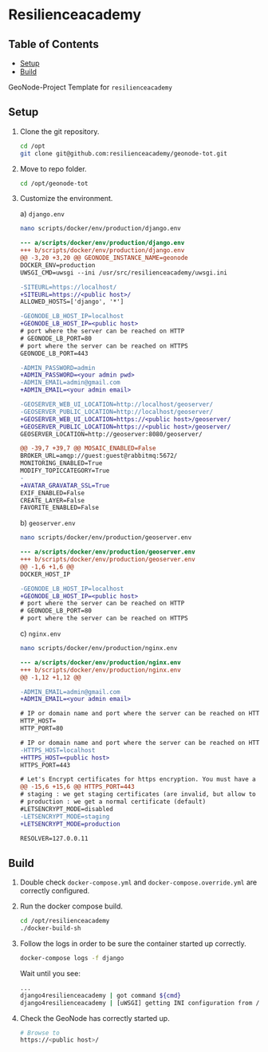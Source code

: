 # Resilienceacademy

## Table of Contents

-  [Setup](#Setup)
-  [Build](#Build)

GeoNode-Project Template for `resilienceacademy`

## Setup

1. Clone the git repository.

    ```bash
    cd /opt
    git clone git@github.com:resilienceacademy/geonode-tot.git
    ```

2. Move to repo folder.

    ```bash
    cd /opt/geonode-tot
    ```

3. Customize the environment.

    a) `django.env`

      ```bash
      nano scripts/docker/env/production/django.env
      ```

      ```diff
      --- a/scripts/docker/env/production/django.env
      +++ b/scripts/docker/env/production/django.env
      @@ -3,20 +3,20 @@ GEONODE_INSTANCE_NAME=geonode
      DOCKER_ENV=production
      UWSGI_CMD=uwsgi --ini /usr/src/resilienceacademy/uwsgi.ini
      
      -SITEURL=https://localhost/
      +SITEURL=https://<public host>/
      ALLOWED_HOSTS=['django', '*']
      
      -GEONODE_LB_HOST_IP=localhost
      +GEONODE_LB_HOST_IP=<public host>
      # port where the server can be reached on HTTP
      # GEONODE_LB_PORT=80
      # port where the server can be reached on HTTPS
      GEONODE_LB_PORT=443
      
      -ADMIN_PASSWORD=admin
      +ADMIN_PASSWORD=<your admin pwd>
      -ADMIN_EMAIL=admin@gmail.com
      +ADMIN_EMAIL=<your admin email>
      
      -GEOSERVER_WEB_UI_LOCATION=http://localhost/geoserver/
      -GEOSERVER_PUBLIC_LOCATION=http://localhost/geoserver/
      +GEOSERVER_WEB_UI_LOCATION=https://<public host>/geoserver/
      +GEOSERVER_PUBLIC_LOCATION=https://<public host>/geoserver/
      GEOSERVER_LOCATION=http://geoserver:8080/geoserver/
      
      @@ -39,7 +39,7 @@ MOSAIC_ENABLED=False
      BROKER_URL=amqp://guest:guest@rabbitmq:5672/
      MONITORING_ENABLED=True
      MODIFY_TOPICCATEGORY=True
      -
      +AVATAR_GRAVATAR_SSL=True
      EXIF_ENABLED=False
      CREATE_LAYER=False
      FAVORITE_ENABLED=False
      ```

    b) `geoserver.env`

      ```bash
      nano scripts/docker/env/production/geoserver.env
      ```

      ```diff
      --- a/scripts/docker/env/production/geoserver.env
      +++ b/scripts/docker/env/production/geoserver.env
      @@ -1,6 +1,6 @@
      DOCKER_HOST_IP
      
      -GEONODE_LB_HOST_IP=localhost
      +GEONODE_LB_HOST_IP=<public host>
      # port where the server can be reached on HTTP
      # GEONODE_LB_PORT=80
      # port where the server can be reached on HTTPS
      ```

    c) `nginx.env`

      ```bash
      nano scripts/docker/env/production/nginx.env
      ```

      ```diff
      --- a/scripts/docker/env/production/nginx.env
      +++ b/scripts/docker/env/production/nginx.env
      @@ -1,12 +1,12 @@
      
      -ADMIN_EMAIL=admin@gmail.com
      +ADMIN_EMAIL=<your admin email>
      
      # IP or domain name and port where the server can be reached on HTTP (leave HOST empty if you want to use HTTPS only)
      HTTP_HOST=
      HTTP_PORT=80
      
      # IP or domain name and port where the server can be reached on HTTPS (leave HOST empty if you want to use HTTP only)
      -HTTPS_HOST=localhost
      +HTTPS_HOST=<public host>
      HTTPS_PORT=443
      
      # Let's Encrypt certificates for https encryption. You must have a domain name as HTTPS_HOST (doesn't work
      @@ -15,6 +15,6 @@ HTTPS_PORT=443
      # staging : we get staging certificates (are invalid, but allow to test the process completely and have much higher limit rates)
      # production : we get a normal certificate (default)
      #LETSENCRYPT_MODE=disabled
      -LETSENCRYPT_MODE=staging
      +LETSENCRYPT_MODE=production
      
      RESOLVER=127.0.0.11
      ```

## Build

1. Double check `docker-compose.yml` and `docker-compose.override.yml` are correctly configured.

2. Run the docker compose build.


    ```bash
    cd /opt/resilienceacademy
    ./docker-build-sh
    ```

3. Follow the logs in order to be sure the container started up correctly.

    ```bash
    docker-compose logs -f django
    ```

    Wait until you see:

    ```bash
    ...
    django4resilienceacademy | got command ${cmd}
    django4resilienceacademy | [uWSGI] getting INI configuration from /usr/src/resilienceacademy/uwsgi.ini
    ```

4. Check the GeoNode has correctly started up.

    ```bash
    # Browse to
    https://<public host>/
    ```
